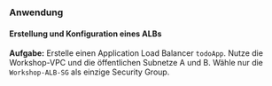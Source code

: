 ### Anwendung
#### Erstellung und Konfiguration eines ALBs

**Aufgabe:**
Erstelle einen Application Load Balancer ``todoApp``. Nutze die Workshop-VPC und die öffentlichen Subnetze A und B. Wähle nur die ``Workshop-ALB-SG`` als einzige Security Group.